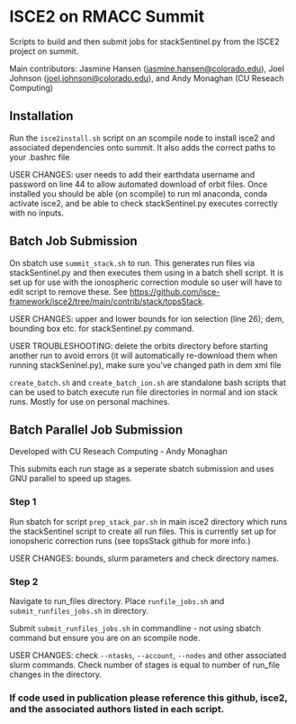 # ISCE2 on RMACC Summit
Scripts to build and then submit jobs for stackSentinel.py from the ISCE2 project on summit.

Main contributors: Jasmine Hansen (jasmine.hansen@colorado.edu), Joel Johnson (joel.johnson@colorado.edu), and Andy Monaghan (CU Reseach Computing)
## Installation
Run the `isce2install.sh` script on an scompile node to install isce2 and associated dependencies onto summit. It also adds the correct paths to your .bashrc file

USER CHANGES: user needs to add their earthdata username and password on line 44 to allow automated download of orbit files.
Once installed you should be able (on scompile) to run ml anaconda, conda activate isce2, and be able to check stackSentinel.py executes correctly with no inputs.

## Batch Job Submission
On sbatch use `summit_stack.sh` to run. This generates run files via stackSentinel.py and then executes them using in a batch shell script. It is set up for use with the ionospheric correction module so user will have to edit script to remove these. See https://github.com/isce-framework/isce2/tree/main/contrib/stack/topsStack.

USER CHANGES: upper and lower bounds for ion selection (line 26); dem, bounding box etc. for stackSentinel.py command.

USER TROUBLESHOOTING: delete the orbits directory before starting another run to avoid errors (it will automatically re-download them when running stackSeninel.py), make sure you've changed path in dem xml file

`create_batch.sh` and `create_batch_ion.sh` are standalone bash scripts that can be used to batch execute run file directories in normal and ion stack runs. Mostly for use on personal machines.

## Batch Parallel Job Submission
Developed with CU Reseach Computing - Andy Monaghan 

This submits each run stage as a seperate sbatch submission and uses GNU parallel to speed up stages. 

### Step 1
Run sbatch for script `prep_stack_par.sh` in main isce2 directory which runs the stackSentinel script to create all run files. This is currently set up for ionopsheric correction runs (see topsStack github for more info.)

USER CHANGES: bounds, slurm parameters and check directory names.

### Step 2
Navigate to run_files directory. Place `runfile_jobs.sh` and `submit_runfiles_jobs.sh` in directory.

Submit `submit_runfiles_jobs.sh` in commandline - not using sbatch command but ensure you are on an scompile node.

USER CHANGES: check `--ntasks`, `--account`, `--nodes` and other associated slurm commands. Check number of stages is equal to number of run_file changes in the directory. 


### If code used in publication please reference this github, isce2, and the associated authors listed in each script.